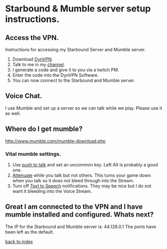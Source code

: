 # Starbound & Mumble server setup instructions.

## Access the VPN.

Instructions for accessing my Starbound Server and Mumble server.

1. Download [DynVPN](https://www.dynvpn.com/download/).
2. Talk to me in my [channel](http://www.twitch.tv/edge226).
3. I generate a code and give it to you via a twitch PM.
4. Enter the code into the DynVPN Software.
5. You can now connect to the Starbound and Mumble server.


## Voice Chat.
I use Mumble and set up a server so we can talk while we play. Please use it as well.

## Where do I get mumble?
http://www.mumble.com/mumble-download.php

### Vital mumble settings.
1. Use [push to talk](https://www.dropbox.com/s/f0gq3pf94kdkn96/Mumble%20Configuration_019.png?dl=0) and set an uncommon key. Left Alt is probably a good one.
2. [Attenuate](https://www.dropbox.com/s/e2rm88p0ts9e45q/Mumble%20Configuration_018.png?dl=0) while you talk but not others. This turns your game down when you talk so it does not bleed through into the Stream.
3. Turn off [Text to Speech](https://www.dropbox.com/s/63ml95wayzx2mh0/Mumble%20Configuration_020.png?dl=0) notifications. They may be nice but I do not want it bleeding into the Voice Stream.


## Great I am connected to the VPN and I have mumble installed and configured. Whats next?

The IP for the Starbound and Mumble server is: 44.128.0.1
The ports have been left as the default.

[back to index](README.md)
